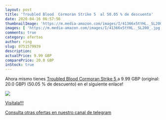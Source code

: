 ```yaml
---
layout: post
title: 'Troubled Blood  Cormoran Strike 5  al 50.05 % de descuento'
date: 2020-04-16 06:57:56
thumbnailImage: 'https://m.media-amazon.com/images/I/41366x5tYHL._SL200_.jpg'
images: [ 'https://m.media-amazon.com/images/I/41366x5tYHL._SL200_.jpg' ]
comments: true
category: ofertas
author: ring
slug: 0751579939
description:
actualPrice: 9.99 GBP
comparePrice: 20.0 GBP
inStock: true
---
```


Ahora mismo tienes [Troubled Blood  Cormoran Strike 5 ](https://www.amazon.co.uk/dp/0751579939/?tag=redken01-21) a 9.99 GBP (original: 20.0 GBP) (50.05 %  de descuento) en el siguiente enlace!

[![](https://m.media-amazon.com/images/I/41366x5tYHL._SL200_.jpg)](https://www.amazon.co.uk/dp/0751579939/?tag=redken01-21)

[Visítala!!!](https://www.amazon.co.uk/dp/0751579939/?tag=redken01-21)

[Consulta otras ofertas en nuestro canal de telegram](https://t.me/s/ofertas25)
